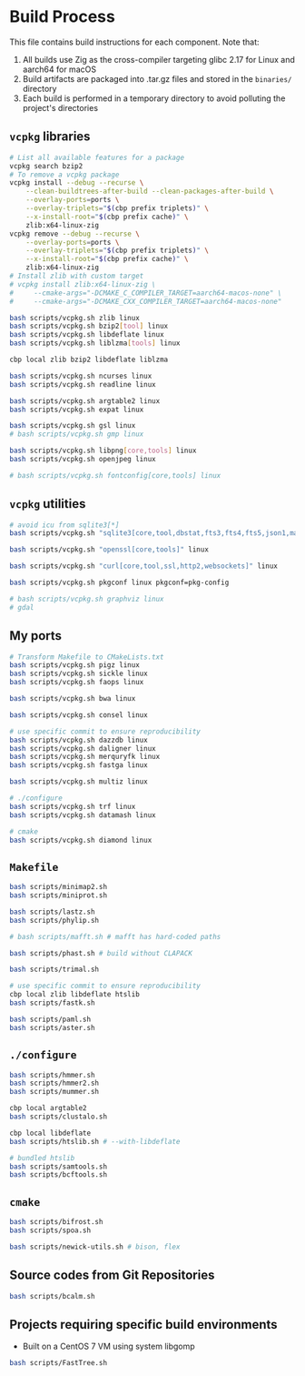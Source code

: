 # Build Process

This file contains build instructions for each component. Note that:

1. All builds use Zig as the cross-compiler targeting glibc 2.17 for Linux and aarch64 for macOS
2. Build artifacts are packaged into .tar.gz files and stored in the `binaries/` directory
3. Each build is performed in a temporary directory to avoid polluting the project's directories

## `vcpkg` libraries

```bash
# List all available features for a package
vcpkg search bzip2
# To remove a vcpkg package
vcpkg install --debug --recurse \
    --clean-buildtrees-after-build --clean-packages-after-build \
    --overlay-ports=ports \
    --overlay-triplets="$(cbp prefix triplets)" \
    --x-install-root="$(cbp prefix cache)" \
    zlib:x64-linux-zig
vcpkg remove --debug --recurse \
    --overlay-ports=ports \
    --overlay-triplets="$(cbp prefix triplets)" \
    --x-install-root="$(cbp prefix cache)" \
    zlib:x64-linux-zig
# Install zlib with custom target
# vcpkg install zlib:x64-linux-zig \
#     --cmake-args="-DCMAKE_C_COMPILER_TARGET=aarch64-macos-none" \
#     --cmake-args="-DCMAKE_CXX_COMPILER_TARGET=aarch64-macos-none"

bash scripts/vcpkg.sh zlib linux
bash scripts/vcpkg.sh bzip2[tool] linux
bash scripts/vcpkg.sh libdeflate linux
bash scripts/vcpkg.sh liblzma[tools] linux

cbp local zlib bzip2 libdeflate liblzma

bash scripts/vcpkg.sh ncurses linux
bash scripts/vcpkg.sh readline linux

bash scripts/vcpkg.sh argtable2 linux
bash scripts/vcpkg.sh expat linux

bash scripts/vcpkg.sh gsl linux
# bash scripts/vcpkg.sh gmp linux

bash scripts/vcpkg.sh libpng[core,tools] linux
bash scripts/vcpkg.sh openjpeg linux

# bash scripts/vcpkg.sh fontconfig[core,tools] linux

```

## `vcpkg` utilities

```bash
# avoid icu from sqlite3[*]
bash scripts/vcpkg.sh "sqlite3[core,tool,dbstat,fts3,fts4,fts5,json1,math,rtree,soundex,zlib]" linux

bash scripts/vcpkg.sh "openssl[core,tools]" linux

bash scripts/vcpkg.sh "curl[core,tool,ssl,http2,websockets]" linux

bash scripts/vcpkg.sh pkgconf linux pkgconf=pkg-config

# bash scripts/vcpkg.sh graphviz linux
# gdal

```

## My ports

```bash
# Transform Makefile to CMakeLists.txt
bash scripts/vcpkg.sh pigz linux
bash scripts/vcpkg.sh sickle linux
bash scripts/vcpkg.sh faops linux

bash scripts/vcpkg.sh bwa linux

bash scripts/vcpkg.sh consel linux

# use specific commit to ensure reproducibility
bash scripts/vcpkg.sh dazzdb linux
bash scripts/vcpkg.sh daligner linux
bash scripts/vcpkg.sh merquryfk linux
bash scripts/vcpkg.sh fastga linux

bash scripts/vcpkg.sh multiz linux

# ./configure
bash scripts/vcpkg.sh trf linux
bash scripts/vcpkg.sh datamash linux

# cmake
bash scripts/vcpkg.sh diamond linux

```

## `Makefile`

```bash
bash scripts/minimap2.sh
bash scripts/miniprot.sh

bash scripts/lastz.sh
bash scripts/phylip.sh

# bash scripts/mafft.sh # mafft has hard-coded paths

bash scripts/phast.sh # build without CLAPACK

bash scripts/trimal.sh

# use specific commit to ensure reproducibility
cbp local zlib libdeflate htslib
bash scripts/fastk.sh

bash scripts/paml.sh
bash scripts/aster.sh

```

## `./configure`

```bash
bash scripts/hmmer.sh
bash scripts/hmmer2.sh
bash scripts/mummer.sh

cbp local argtable2
bash scripts/clustalo.sh

cbp local libdeflate
bash scripts/htslib.sh # --with-libdeflate

# bundled htslib
bash scripts/samtools.sh
bash scripts/bcftools.sh

```

## `cmake`

```bash
bash scripts/bifrost.sh
bash scripts/spoa.sh

bash scripts/newick-utils.sh # bison, flex

```

## Source codes from Git Repositories

```bash
bash scripts/bcalm.sh

```

## Projects requiring specific build environments

* Built on a CentOS 7 VM using system libgomp

```bash
bash scripts/FastTree.sh

```
